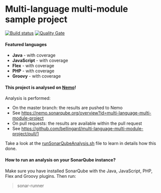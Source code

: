 Multi-language multi-module sample project
=======================

[![Build status](https://travis-ci.org/bellingard/multi-language-multi-module-project.svg?branch=master)](https://travis-ci.org/bellingard/multi-language-multi-module-project) [![Quality Gate](https://nemo.sonarqube.org/api/badges/gate?key=multi-language-multi-module-project)](https://nemo.sonarqube.org/dashboard/index/multi-language-multi-module-project)

#### Featured languages
- **Java** - with coverage
- **JavaScript** - with coverage
- **Flex** - with coverage
- **PHP** - with coverage
- **Groovy** - with coverage

#### This project is analysed on [Nemo](https://nemo.sonarqube.org)!

Analysis is performed:
- On the master branch: the results are pushed to Nemo
 - See https://nemo.sonarqube.org/overview?id=multi-language-multi-module-project
- On pull requests: the results are available within the pull request
 - See https://github.com/bellingard/multi-language-multi-module-project/pull/1

Take a look at the [runSonarQubeAnalysis.sh](https://github.com/bellingard/multi-language-multi-module-project/blob/master/runSonarQubeAnalysis.sh) file to learn in details how this done.

#### How to run an analysis on your SonarQube instance?

Make sure you have installed SonarQube with the Java, JavaScript, PHP, Flex and Groovy plugins. Then run:

> sonar-runner
